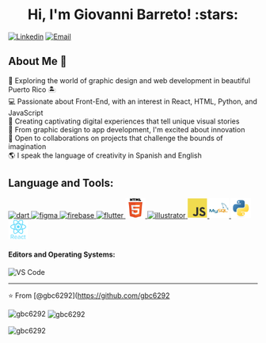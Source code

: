 <h1 align="center">Hi, I'm Giovanni Barreto! :stars:</h1>


[![Linkedin](https://img.shields.io/badge/-LinkedIn-blue?style=flat&logo=Linkedin&logoColor=white&link=https://linkedin.com/in/giovabarreto/)](https://linkedin.com/in/giovabarreto/)
[![Email](https://img.shields.io/badge/-Email-c14438?style=flat&logo=Gmail&logoColor=white&link=mailto:infogiosocial@gmail.com)](mailto:infogiosocial@gmail.com)



## About Me :wave:

🌟 Exploring the world of graphic design and web development in beautiful Puerto Rico 🏝️  
💻 Passionate about Front-End, with an interest in React, HTML, Python, and JavaScript  
🎨 Creating captivating digital experiences that tell unique visual stories  
🚀 From graphic design to app development, I'm excited about innovation  
🤝 Open to collaborations on projects that challenge the bounds of imagination  
🌎 I speak the language of creativity in Spanish and English  


## Language and Tools:

<p align="left"> <a href="https://dart.dev" target="_blank" rel="noreferrer"> <img src="https://www.vectorlogo.zone/logos/dartlang/dartlang-icon.svg" alt="dart" width="40" height="40"/> </a> <a href="https://www.figma.com/" target="_blank" rel="noreferrer"> <img src="https://www.vectorlogo.zone/logos/figma/figma-icon.svg" alt="figma" width="40" height="40"/> </a> <a href="https://firebase.google.com/" target="_blank" rel="noreferrer"> <img src="https://www.vectorlogo.zone/logos/firebase/firebase-icon.svg" alt="firebase" width="40" height="40"/> </a> <a href="https://flutter.dev" target="_blank" rel="noreferrer"> <img src="https://www.vectorlogo.zone/logos/flutterio/flutterio-icon.svg" alt="flutter" width="40" height="40"/> </a> <a href="https://www.w3.org/html/" target="_blank" rel="noreferrer"> <img src="https://raw.githubusercontent.com/devicons/devicon/master/icons/html5/html5-original-wordmark.svg" alt="html5" width="40" height="40"/> </a> <a href="https://www.adobe.com/in/products/illustrator.html" target="_blank" rel="noreferrer"> <img src="https://www.vectorlogo.zone/logos/adobe_illustrator/adobe_illustrator-icon.svg" alt="illustrator" width="40" height="40"/> </a> <a href="https://developer.mozilla.org/en-US/docs/Web/JavaScript" target="_blank" rel="noreferrer"> <img src="https://raw.githubusercontent.com/devicons/devicon/master/icons/javascript/javascript-original.svg" alt="javascript" width="40" height="40"/> </a> <a href="https://www.mysql.com/" target="_blank" rel="noreferrer"> <img src="https://raw.githubusercontent.com/devicons/devicon/master/icons/mysql/mysql-original-wordmark.svg" alt="mysql" width="40" height="40"/> </a> <a href="https://www.python.org" target="_blank" rel="noreferrer"> <img src="https://raw.githubusercontent.com/devicons/devicon/master/icons/python/python-original.svg" alt="python" width="40" height="40"/> </a> <a href="https://reactjs.org/" target="_blank" rel="noreferrer"> <img src="https://raw.githubusercontent.com/devicons/devicon/master/icons/react/react-original-wordmark.svg" alt="react" width="40" height="40"/> </a> </p>


#### Editors and Operating Systems:

![VS Code](http://img.shields.io/badge/-VS%20Code-007ACC?style=flat-square&logo=visual-studio-code&logoColor=ffffff)

<hr/>

:star: From [@gbc6292](https://github.com/gbc6292



<p><img align="left" src="https://github-readme-stats.vercel.app/api/top-langs?username=gbc6292&show_icons=true&locale=en&layout=compact" alt="gbc6292" /></p>

<p>&nbsp;<img align="center" src="https://github-readme-stats.vercel.app/api?username=gbc6292&show_icons=true&locale=en" alt="gbc6292" /></p>

<p><img align="center" src="https://github-readme-streak-stats.herokuapp.com/?user=gbc6292&" alt="gbc6292" /></p>

